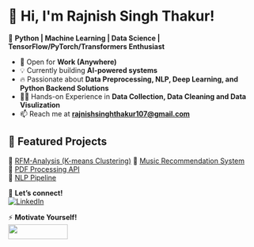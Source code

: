 # 👋 Hi, I'm Rajnish Singh Thakur!  
🚀 **Python | Machine Learning | Data Science | TensorFlow/PyTorch/Transformers Enthusiast**  

- 💼 Open for **Work (Anywhere)**
- 💡 Currently building **AI-powered systems**  
- 🔥 Passionate about **Data Preprocessing, NLP, Deep Learning, and Python Backend Solutions**
- 👷‍♂️ Hands-on Experience in **Data Collection, Data Cleaning and Data Visulization** 
- 📫 Reach me at **rajnishsinghthakur107@gmail.com**  

<!--## 🔥 GitHub Stats  
![Your GitHub Stats](https://github-readme-stats.vercel.app/api?username=RajnishProgrammer&show_icons=true&theme=radical)
-->

## 📌 Featured Projects
🔹 [RFM-Analysis (K-means Clustering)](https://github.com/RajnishProgrammer/Google-Colab/blob/main/online_retail_data_clustering(Customer_Behavior_Analysis).ipynb)  
🔹 [Music Recommendation System](https://github.com/RajnishProgrammer/Google-Colab/blob/main/Music_Recommendation_System.ipynb)  
🔹 [PDF Processing API](https://github.com/RajnishProgrammer/flask-cpc#colored-page-counter--pdf-page-counter-gui-hosting-on-railway)  
🔹 [NLP Pipeline](https://github.com/RajnishProgrammer/NLTK-Textual-Analysis)  

💬 **Let’s connect!**  
[![LinkedIn](https://img.shields.io/badge/-LinkedIn-blue?style=flat&logo=linkedin)](https://linkedin.com/in/rajnishsinghthakur)

⚡ **Motivate Yourself!**                              
      <a href="https://youtu.be/EFmxPMdBqmU?si=4npVQ-O_HP6f1t2-">
          <img src="https://upload.wikimedia.org/wikipedia/commons/b/b8/YouTube_Logo_2017.svg" width="120" height="30">
      </a>
<!--
**RajnishProgrammer/RajnishProgrammer** is a ✨ _special_ ✨ repository because its `README.md` (this file) appears on your GitHub profile.

Here are some ideas to get you started:

- 🔭 I’m currently working on ...
- 🌱 I’m currently learning ...
- 👯 I’m looking to collaborate on ...
- 🤔 I’m looking for help with ...
- 💬 Ask me about ...
- 📫 How to reach me: ...
- 😄 Pronouns: ...
- ⚡ Fun fact: ...
-->
